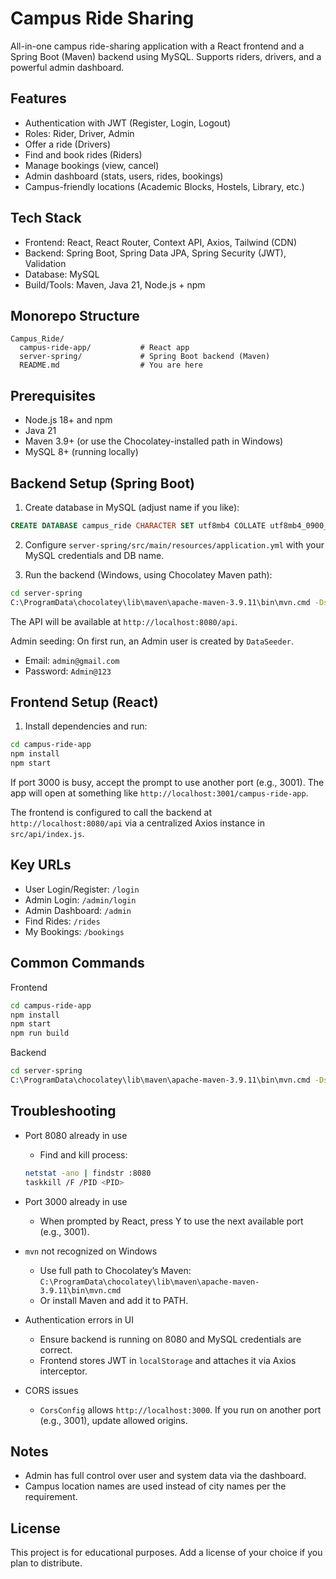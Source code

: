 # Campus Ride Sharing

All-in-one campus ride-sharing application with a React frontend and a Spring Boot (Maven) backend using MySQL. Supports riders, drivers, and a powerful admin dashboard.

## Features

- Authentication with JWT (Register, Login, Logout)
- Roles: Rider, Driver, Admin
- Offer a ride (Drivers)
- Find and book rides (Riders)
- Manage bookings (view, cancel)
- Admin dashboard (stats, users, rides, bookings)
- Campus-friendly locations (Academic Blocks, Hostels, Library, etc.)

## Tech Stack

- Frontend: React, React Router, Context API, Axios, Tailwind (CDN)
- Backend: Spring Boot, Spring Data JPA, Spring Security (JWT), Validation
- Database: MySQL
- Build/Tools: Maven, Java 21, Node.js + npm

## Monorepo Structure

```
Campus_Ride/
  campus-ride-app/           # React app
  server-spring/             # Spring Boot backend (Maven)
  README.md                  # You are here
```

## Prerequisites

- Node.js 18+ and npm
- Java 21
- Maven 3.9+ (or use the Chocolatey-installed path in Windows)
- MySQL 8+ (running locally)

## Backend Setup (Spring Boot)

1) Create database in MySQL (adjust name if you like):
```sql
CREATE DATABASE campus_ride CHARACTER SET utf8mb4 COLLATE utf8mb4_0900_ai_ci;
```

2) Configure `server-spring/src/main/resources/application.yml` with your MySQL credentials and DB name.

3) Run the backend (Windows, using Chocolatey Maven path):
```bash
cd server-spring
C:\ProgramData\chocolatey\lib\maven\apache-maven-3.9.11\bin\mvn.cmd -DskipTests spring-boot:run
```

The API will be available at `http://localhost:8080/api`.

Admin seeding: On first run, an Admin user is created by `DataSeeder`.
- Email: `admin@gmail.com`
- Password: `Admin@123`

## Frontend Setup (React)

1) Install dependencies and run:
```bash
cd campus-ride-app
npm install
npm start
```

If port 3000 is busy, accept the prompt to use another port (e.g., 3001). The app will open at something like `http://localhost:3001/campus-ride-app`.

The frontend is configured to call the backend at `http://localhost:8080/api` via a centralized Axios instance in `src/api/index.js`.

## Key URLs

- User Login/Register: `/login`
- Admin Login: `/admin/login`
- Admin Dashboard: `/admin`
- Find Rides: `/rides`
- My Bookings: `/bookings`

## Common Commands

Frontend
```bash
cd campus-ride-app
npm install
npm start
npm run build
```

Backend
```bash
cd server-spring
C:\ProgramData\chocolatey\lib\maven\apache-maven-3.9.11\bin\mvn.cmd -DskipTests spring-boot:run
```

## Troubleshooting

- Port 8080 already in use
  - Find and kill process:
  ```bash
  netstat -ano | findstr :8080
  taskkill /F /PID <PID>
  ```

- Port 3000 already in use
  - When prompted by React, press Y to use the next available port (e.g., 3001).

- `mvn` not recognized on Windows
  - Use full path to Chocolatey’s Maven: `C:\ProgramData\chocolatey\lib\maven\apache-maven-3.9.11\bin\mvn.cmd`
  - Or install Maven and add it to PATH.

- Authentication errors in UI
  - Ensure backend is running on 8080 and MySQL credentials are correct.
  - Frontend stores JWT in `localStorage` and attaches it via Axios interceptor.

- CORS issues
  - `CorsConfig` allows `http://localhost:3000`. If you run on another port (e.g., 3001), update allowed origins.

## Notes

- Admin has full control over user and system data via the dashboard.
- Campus location names are used instead of city names per the requirement.

## License

This project is for educational purposes. Add a license of your choice if you plan to distribute.


